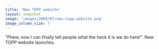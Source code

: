 ```yaml
---
title: 'New TOPP website'
layout: snapshot
image: 'images/2008/07/new-topp-website.png'
image_column_size: 7
---
```


"Phew, now I can finally tell people what the heck it is we do here!". New TOPP website launches.

